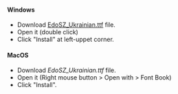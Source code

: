 #### Windows
- Download [EdoSZ_Ukrainian.ttf](https://raw.githubusercontent.com/TheMaxPanch/EdoSZ_Ukrainian/refs/heads/main/EdoSZ_Ukrainian.ttf) file.
- Open it (double click)
- Click "Install" at left-uppet corner.

#### MacOS
- Download *EdoSZ_Ukrainian.ttf* file.
- Open it (Right mouse button > Open with > Font Book)
- Click "Install".
